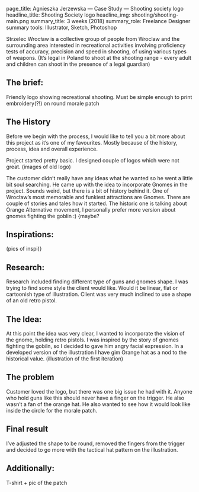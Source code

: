page_title: Agnieszka Jerzewska — Case Study — Shooting society logo
headline_title: Shooting Society logo
headline_img: shooting/shooting-main.png
summary_title: 3 weeks (2018)
summary_role: Freelance Designer
summary tools: Illustrator, Sketch, Photoshop

Strzelec Wrocław is a collective group of people from Wroclaw and the
surrounding area interested in recreational activities involving proficiency tests of
accuracy, precision and speed in shooting, of using various types of weapons.
(It’s legal in Poland to shoot at the shooting range - every adult and children can
shoot in the presence of a legal guardian) 

## The brief:

Friendly logo showing recreational shooting.
Must be simple enough to print embroidery(?!) on round morale patch

## The History

Before we begin with the process, I would like to tell you a bit more about this
project as it’s one of my favourites. Mostly because of the history, process, idea
and overall experience.

Project started pretty basic. I designed couple of logos which were not great.
(images of old logo)

The customer didn’t really have any ideas what he wanted so he went a little bit
soul searching. He came up with the idea to incorporate Gnomes in the project.
Sounds weird, but there is a bit of history behind it. One of Wrocław’s most
memorable and funkiest attractions are Gnomes. There are couple of stories and
tales how it started. The historic one is talking about Orange Alternative
movement, I personally prefer more version about gnomes fighting the goblin :)
{maybe?

## Inspirations:

(pics of inspi)}

## Research:

Research included finding different type of guns and gnomes shape. I was trying
to find some style the client would like. Would it be linear, flat or cartoonish type
of illustration. Client was very much inclined to use a shape of an old retro pistol.

## The Idea:

At this point the idea was very clear, I wanted to incorporate the vision of the
gnome, holding retro pistols. I was inspired by the story of gnomes fighting the
gobiln, so I decided to gave him angry facial expression. In a developed version of
the illustration I have gim Orange hat as a nod to the historical value.
(illustration of the first iteration)

## The problem

Customer loved the logo, but there was one big issue he had with it. Anyone who
hold guns like this should never have a finger on the trigger. He also wasn’t a fan
of the orange hat. He also wanted to see how it would look like inside the circle
for the morale patch.

## Final result 

I’ve adjusted the shape to be round, removed the fingers from the trigger and
decided to go more with the tactical hat pattern on the illustration.

## Additionally:
T-shirt + pic of the patch